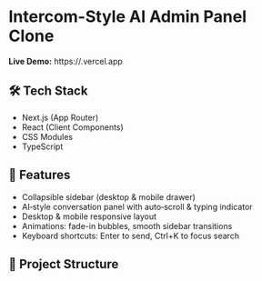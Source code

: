# Intercom-Style AI Admin Panel Clone

**Live Demo:** https://<your-vercel-subdomain>.vercel.app

## 🛠 Tech Stack

- Next.js (App Router)
- React (Client Components)
- CSS Modules
- TypeScript

## 🚀 Features

- Collapsible sidebar (desktop & mobile drawer)  
- AI‐style conversation panel with auto‐scroll & typing indicator  
- Desktop & mobile responsive layout  
- Animations: fade-in bubbles, smooth sidebar transitions  
- Keyboard shortcuts: Enter to send, Ctrl+K to focus search  

## 📂 Project Structure

